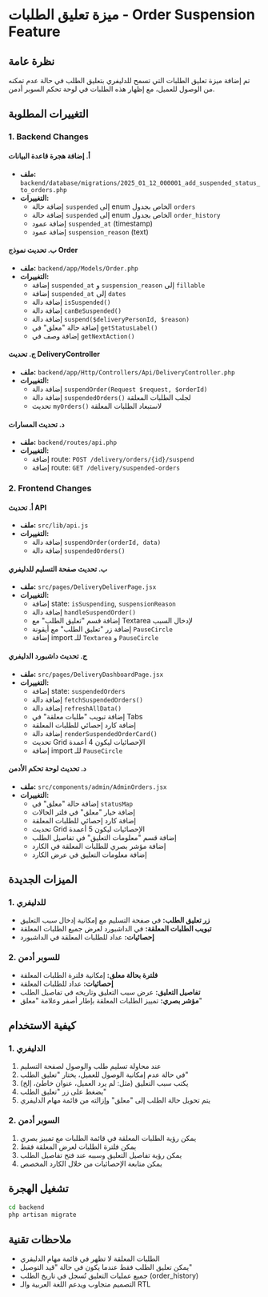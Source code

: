 # ميزة تعليق الطلبات - Order Suspension Feature

## نظرة عامة
تم إضافة ميزة تعليق الطلبات التي تسمح للدليفري بتعليق الطلب في حالة عدم تمكنه من الوصول للعميل، مع إظهار هذه الطلبات في لوحة تحكم السوبر أدمن.

## التغييرات المطلوبة

### 1. Backend Changes

#### أ. إضافة هجرة قاعدة البيانات
- **ملف:** `backend/database/migrations/2025_01_12_000001_add_suspended_status_to_orders.php`
- **التغييرات:**
  - إضافة حالة `suspended` إلى enum الخاص بجدول `orders`
  - إضافة حالة `suspended` إلى enum الخاص بجدول `order_history`
  - إضافة عمود `suspended_at` (timestamp)
  - إضافة عمود `suspension_reason` (text)

#### ب. تحديث نموذج Order
- **ملف:** `backend/app/Models/Order.php`
- **التغييرات:**
  - إضافة `suspended_at` و `suspension_reason` إلى `fillable`
  - إضافة `suspended_at` إلى `dates`
  - إضافة دالة `isSuspended()`
  - إضافة دالة `canBeSuspended()`
  - إضافة دالة `suspend($deliveryPersonId, $reason)`
  - إضافة حالة "معلق" في `getStatusLabel()`
  - إضافة وصف في `getNextAction()`

#### ج. تحديث DeliveryController
- **ملف:** `backend/app/Http/Controllers/Api/DeliveryController.php`
- **التغييرات:**
  - إضافة دالة `suspendOrder(Request $request, $orderId)`
  - إضافة دالة `suspendedOrders()` لجلب الطلبات المعلقة
  - تحديث `myOrders()` لاستبعاد الطلبات المعلقة

#### د. تحديث المسارات
- **ملف:** `backend/routes/api.php`
- **التغييرات:**
  - إضافة route: `POST /delivery/orders/{id}/suspend`
  - إضافة route: `GET /delivery/suspended-orders`

### 2. Frontend Changes

#### أ. تحديث API
- **ملف:** `src/lib/api.js`
- **التغييرات:**
  - إضافة دالة `suspendOrder(orderId, data)`
  - إضافة دالة `suspendedOrders()`

#### ب. تحديث صفحة التسليم للدليفري
- **ملف:** `src/pages/DeliveryDeliverPage.jsx`
- **التغييرات:**
  - إضافة state: `isSuspending`, `suspensionReason`
  - إضافة دالة `handleSuspendOrder()`
  - إضافة قسم "تعليق الطلب" مع Textarea لإدخال السبب
  - إضافة زر "تعليق الطلب" مع أيقونة `PauseCircle`
  - إضافة import للـ `Textarea` و `PauseCircle`

#### ج. تحديث داشبورد الدليفري
- **ملف:** `src/pages/DeliveryDashboardPage.jsx`
- **التغييرات:**
  - إضافة state: `suspendedOrders`
  - إضافة دالة `fetchSuspendedOrders()`
  - إضافة دالة `refreshAllData()`
  - إضافة تبويب "طلبات معلقة" في Tabs
  - إضافة كارد إحصائي للطلبات المعلقة
  - إضافة دالة `renderSuspendedOrderCard()`
  - تحديث Grid الإحصائيات ليكون 4 أعمدة
  - إضافة import للـ `PauseCircle`

#### د. تحديث لوحة تحكم الأدمن
- **ملف:** `src/components/admin/AdminOrders.jsx`
- **التغييرات:**
  - إضافة حالة "معلق" في `statusMap`
  - إضافة خيار "معلق" في فلتر الحالات
  - إضافة كارد إحصائي للطلبات المعلقة
  - تحديث Grid الإحصائيات ليكون 5 أعمدة
  - إضافة قسم "معلومات التعليق" في تفاصيل الطلب
  - إضافة مؤشر بصري للطلبات المعلقة في الكارد
  - إضافة معلومات التعليق في عرض الكارد

## الميزات الجديدة

### 1. للدليفري
- **زر تعليق الطلب:** في صفحة التسليم مع إمكانية إدخال سبب التعليق
- **تبويب الطلبات المعلقة:** في الداشبورد لعرض جميع الطلبات المعلقة
- **إحصائيات:** عداد للطلبات المعلقة في الداشبورد

### 2. للسوبر أدمن
- **فلترة بحالة معلق:** إمكانية فلترة الطلبات المعلقة
- **إحصائيات:** عداد للطلبات المعلقة
- **تفاصيل التعليق:** عرض سبب التعليق وتاريخه في تفاصيل الطلب
- **مؤشر بصري:** تمييز الطلبات المعلقة بإطار أصفر وعلامة "معلق"

## كيفية الاستخدام

### 1. الدليفري
1. عند محاولة تسليم طلب والوصول لصفحة التسليم
2. في حالة عدم إمكانية الوصول للعميل، يختار "تعليق الطلب"
3. يكتب سبب التعليق (مثل: لم يرد العميل، عنوان خاطئ، إلخ)
4. يضغط على زر "تعليق الطلب"
5. يتم تحويل حالة الطلب إلى "معلق" وإزالته من قائمة مهام الدليفري

### 2. السوبر أدمن
1. يمكن رؤية الطلبات المعلقة في قائمة الطلبات مع تمييز بصري
2. يمكن فلترة الطلبات لعرض المعلقة فقط
3. يمكن رؤية تفاصيل التعليق وسببه عند فتح تفاصيل الطلب
4. يمكن متابعة الإحصائيات من خلال الكارد المخصص

## تشغيل الهجرة
```bash
cd backend
php artisan migrate
```

## ملاحظات تقنية
- الطلبات المعلقة لا تظهر في قائمة مهام الدليفري
- يمكن تعليق الطلب فقط عندما يكون في حالة "قيد التوصيل"
- جميع عمليات التعليق تُسجل في تاريخ الطلب (order_history)
- التصميم متجاوب ويدعم اللغة العربية والـ RTL
